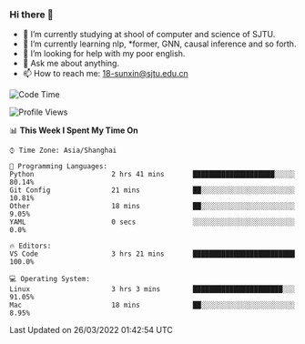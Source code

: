 ### Hi there 👋

<!--
**sunxin000/sunxin000** is a ✨ _special_ ✨ repository because its `README.md` (this file) appears on your GitHub profile.

Here are some ideas to get you started:

- 🔭 I’m currently working on ...
- 🌱 I’m currently learning ...
- 👯 I’m looking to collaborate on ...
- 🤔 I’m looking for help with ...
- 💬 Ask me about ...
- 📫 How to reach me: ...
- 😄 Pronouns: ...
- ⚡ Fun fact: ...
-->
- 🏫 I’m currently studying at shool of computer and science of SJTU.
- 🌱 I’m currently learning nlp, \*former, GNN, causal inference and so forth.
- 🤔 I’m looking for help with my poor english.
- 💬 Ask me about anything.
- 📫 How to reach me: 18-sunxin@sjtu.edu.cn
<!--START_SECTION:waka-->
![Code Time](http://img.shields.io/badge/Code%20Time-126%20hrs%2014%20mins-blue)

![Profile Views](http://img.shields.io/badge/Profile%20Views-10-blue)

📊 **This Week I Spent My Time On** 

```text
⌚︎ Time Zone: Asia/Shanghai

💬 Programming Languages: 
Python                   2 hrs 41 mins       ████████████████████░░░░░   80.14% 
Git Config               21 mins             ██░░░░░░░░░░░░░░░░░░░░░░░   10.81% 
Other                    18 mins             ██░░░░░░░░░░░░░░░░░░░░░░░   9.05% 
YAML                     0 secs              ░░░░░░░░░░░░░░░░░░░░░░░░░   0.0%

🔥 Editors: 
VS Code                  3 hrs 21 mins       █████████████████████████   100.0%

💻 Operating System: 
Linux                    3 hrs 3 mins        ██████████████████████░░░   91.05% 
Mac                      18 mins             ██░░░░░░░░░░░░░░░░░░░░░░░   8.95%

```


 Last Updated on 26/03/2022 01:42:54 UTC
<!--END_SECTION:waka-->
